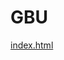 # GBU
[index.html](https://htmlpreview.github.io/?https://github.com/parisheelan/GBU/blob/master/index.html)
